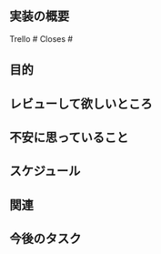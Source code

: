 ## 実装の概要

<!-- 概要を入力 -->

Trello # <!-- trelloのタスクを進行中に移動したい場合 -->
Closes # <!-- issueをcloseさせたい & trelloのタスクを完了に移動したい場合 -->

## 目的

## レビューして欲しいところ

## 不安に思っていること

## スケジュール

<!-- マージすべき日、リリースすべき日の指定があれば書く -->

## 関連

<!-- 関係するプルリクエストなどがあれば書く -->

## 今後のタスク

<!-- レビュアーに伝えたいタスクがあればここに記入して伝える -->
